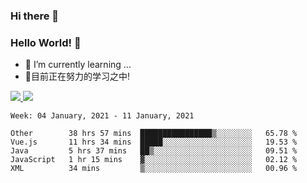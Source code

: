### Hi there 👋
### Hello World! 🙌

- 🌱 I’m currently learning ...
- 📖目前正在努力的学习之中!

<a href="https://github.com/anuraghazra/github-readme-stats">
  <img src="https://github-readme-stats.vercel.app/api?username=keyboardWithDream&show_icons=true&repo=github-readme-stats" />
</a>
<a href="https://github.com/anuraghazra/convoychat">
  <img src="https://github-readme-stats.vercel.app/api/top-langs/?username=keyboardWithDream&layout=compact&repo=convoychat" />
</a>



<!--START_SECTION:waka-->
```text
Week: 04 January, 2021 - 11 January, 2021

Other        38 hrs 57 mins  ████████████████▒░░░░░░░░   65.78 % 
Vue.js       11 hrs 34 mins  █████░░░░░░░░░░░░░░░░░░░░   19.53 % 
Java         5 hrs 37 mins   ██▒░░░░░░░░░░░░░░░░░░░░░░   09.51 % 
JavaScript   1 hr 15 mins    ▓░░░░░░░░░░░░░░░░░░░░░░░░   02.12 % 
XML          34 mins         ▒░░░░░░░░░░░░░░░░░░░░░░░░   00.96 % 
```
<!--END_SECTION:waka-->
